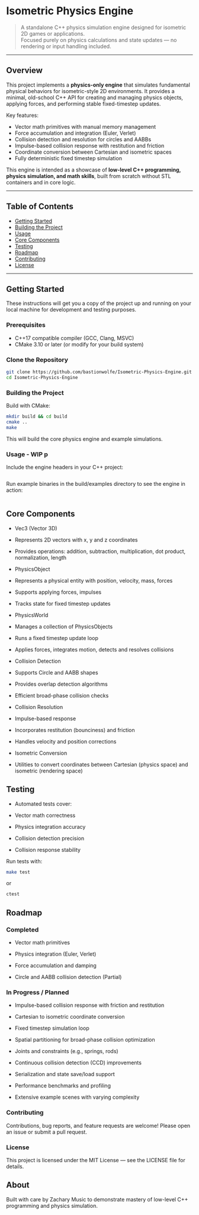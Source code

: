 # Isometric Physics Engine

> A standalone C++ physics simulation engine designed for isometric 2D games or applications.  
> Focused purely on physics calculations and state updates — no rendering or input handling included.

---

## Overview

This project implements a **physics-only engine** that simulates fundamental physical behaviors for isometric-style 2D environments. It provides a minimal, old-school C++ API for creating and managing physics objects, applying forces, and performing stable fixed-timestep updates.

Key features:
- Vector math primitives with manual memory management
- Force accumulation and integration (Euler, Verlet)
- Collision detection and resolution for circles and AABBs
- Impulse-based collision response with restitution and friction
- Coordinate conversion between Cartesian and isometric spaces
- Fully deterministic fixed timestep simulation

This engine is intended as a showcase of **low-level C++ programming, physics simulation, and math skills**, built from scratch without STL containers and in core logic.

---

## Table of Contents

- [Getting Started](#getting-started)
- [Building the Project](#building-the-project)
- [Usage](#usage)
- [Core Components](#core-components)
- [Testing](#testing)
- [Roadmap](#roadmap)
- [Contributing](#contributing)
- [License](#license)

---

## Getting Started

These instructions will get you a copy of the project up and running on your local machine for development and testing purposes.

### Prerequisites

- C++17 compatible compiler (GCC, Clang, MSVC)
- CMake 3.10 or later (or modify for your build system)

### Clone the Repository

```bash
git clone https://github.com/bastionwolfe/Isometric-Physics-Engine.git
cd Isometric-Physics-Engine
```

### Building the Project

Build with CMake:
```bash
mkdir build && cd build
cmake ..
make
```

This will build the core physics engine and example simulations.

### Usage - WIP p

Include the engine headers in your C++ project:
```bash

```


Run example binaries in the build/examples directory to see the engine in action:

```bash

```

## Core Components

- Vec3 (Vector 3D)

- Represents 2D vectors with x, y and z coordinates

- Provides operations: addition, subtraction, multiplication, dot product, normalization, length

- PhysicsObject

- Represents a physical entity with position, velocity, mass, forces

- Supports applying forces, impulses

- Tracks state for fixed timestep updates

- PhysicsWorld

- Manages a collection of PhysicsObjects

- Runs a fixed timestep update loop

- Applies forces, integrates motion, detects and resolves collisions

- Collision Detection

- Supports Circle and AABB shapes

- Provides overlap detection algorithms

- Efficient broad-phase collision checks

- Collision Resolution

- Impulse-based response

- Incorporates restitution (bounciness) and friction

- Handles velocity and position corrections

- Isometric Conversion

- Utilities to convert coordinates between Cartesian (physics space) and isometric (rendering space)

## Testing

- Automated tests cover:

- Vector math correctness

- Physics integration accuracy

- Collision detection precision

- Collision response stability

Run tests with:

```bash
make test 
```
or 
```bash
ctest
```

## Roadmap

### Completed

- Vector math primitives
  
- Physics integration (Euler, Verlet)
  
- Force accumulation and damping

- Circle and AABB collision detection (Partial)

### In Progress / Planned

- Impulse-based collision response with friction and restitution

- Cartesian to isometric coordinate conversion

- Fixed timestep simulation loop

- Spatial partitioning for broad-phase collision optimization

- Joints and constraints (e.g., springs, rods)

- Continuous collision detection (CCD) improvements

- Serialization and state save/load support

- Performance benchmarks and profiling

- Extensive example scenes with varying complexity

### Contributing

Contributions, bug reports, and feature requests are welcome! Please open an issue or submit a pull request.

### License

This project is licensed under the MIT License — see the LICENSE
 file for details.

## About

Built with care by Zachary Music to demonstrate mastery of low-level C++ programming and physics simulation.
